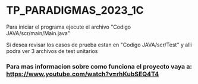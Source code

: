 # TP_PARADIGMAS_2023_1C
Para iniciar el programa ejecute el archivo "Codigo JAVA/scr/main/Main.java"

Si desea revisar los casos de prueba estan en "Codigo JAVA/scr/Test" y alli podra ver 3 archivos de test unitarios

### Para mas informacion sobre como funciona el proyecto vaya a: https://www.youtube.com/watch?v=rhKubSEQ4T4

